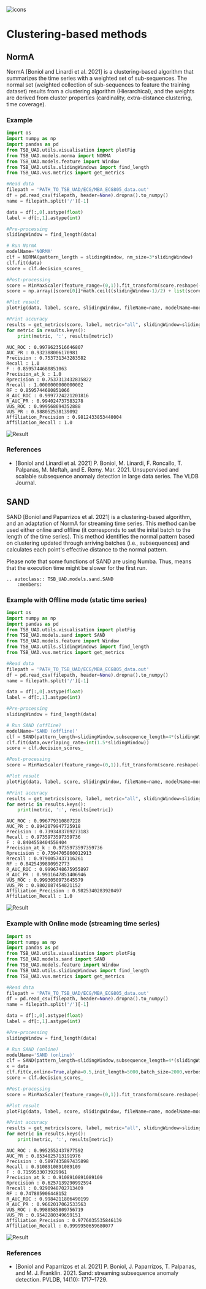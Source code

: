 ![icons](../../assets/method_icons/clustering.png "icons")
# Clustering-based methods

## NormA

NormA [Boniol and Linardi et al. 2021] is a clustering-based algorithm that summarizes the time series with a weighted set of sub-sequences. The normal set (weighted collection of sub-sequences to feature the training dataset) results from a clustering algorithm (Hierarchical), and the weights are derived from cluster properties (cardinality, extra-distance clustering, time coverage).

### Example

```python
import os
import numpy as np
import pandas as pd
from TSB_UAD.utils.visualisation import plotFig
from TSB_UAD.models.norma import NORMA
from TSB_UAD.models.feature import Window
from TSB_UAD.utils.slidingWindows import find_length
from TSB_UAD.vus.metrics import get_metrics

#Read data
filepath = 'PATH_TO_TSB_UAD/ECG/MBA_ECG805_data.out'
df = pd.read_csv(filepath, header=None).dropna().to_numpy()
name = filepath.split('/')[-1]

data = df[:,0].astype(float)
label = df[:,1].astype(int)

#Pre-processing
slidingWindow = find_length(data)

# Run NormA
modelName='NORMA'
clf = NORMA(pattern_length = slidingWindow, nm_size=3*slidingWindow)
clf.fit(data)
score = clf.decision_scores_

#Post-processing
score = MinMaxScaler(feature_range=(0,1)).fit_transform(score.reshape(-1,1)).ravel()
score = np.array([score[0]]*math.ceil((slidingWindow-1)/2) + list(score) + [score[-1]]*((slidingWindow-1)//2))

#Plot result
plotFig(data, label, score, slidingWindow, fileName=name, modelName=modelName)

#Print accuracy
results = get_metrics(score, label, metric="all", slidingWindow=slidingWindow)
for metric in results.keys():
    print(metric, ':', results[metric])
```
```
AUC_ROC : 0.9979623516646807
AUC_PR : 0.932388006170981
Precision : 0.753731343283582
Recall : 1.0
F : 0.8595744680851063
Precision_at_k : 1.0
Rprecision : 0.7537313432835822
Rrecall : 1.0000000000000002
RF : 0.8595744680851066
R_AUC_ROC : 0.9997724221201816
R_AUC_PR : 0.994024737583278
VUS_ROC : 0.999568694352888
VUS_PR : 0.988052538139092
Affiliation_Precision : 0.9812433853440004
Affiliation_Recall : 1.0
```
![Result](../../assets/method_results/NORMA.png "NormA Result")

### References

* [Boniol and Linardi et al. 2021] P. Boniol, M. Linardi, F. Roncallo, T. Palpanas, M. Meftah, and E. Remy. Mar. 2021. Unsupervised and scalable subsequence anomaly detection in large data series. The VLDB Journal.

## SAND

SAND [Boniol and Paparrizos et al. 2021] is a clustering-based algorithm, and an adaptation of NormA for streaming time series. This method can be used either online and offline (it corresponds to set the inital batch to the length of the time series).
This method identifies the normal pattern based on clustering updated through arriving batches (i.e., subsequences) and calculates each point's effective distance to the normal pattern.

Please note that some functions of SAND are using Numba. Thus, means that the execution time might be slower for the first run.

```{eval-rst}  
.. autoclass:: TSB_UAD.models.sand.SAND
    :members:

```

### Example with Offline mode (static time series)

```python
import os
import numpy as np
import pandas as pd
from TSB_UAD.utils.visualisation import plotFig
from TSB_UAD.models.sand import SAND
from TSB_UAD.models.feature import Window
from TSB_UAD.utils.slidingWindows import find_length
from TSB_UAD.vus.metrics import get_metrics

#Read data
filepath = 'PATH_TO_TSB_UAD/ECG/MBA_ECG805_data.out'
df = pd.read_csv(filepath, header=None).dropna().to_numpy()
name = filepath.split('/')[-1]

data = df[:,0].astype(float)
label = df[:,1].astype(int)

#Pre-processing
slidingWindow = find_length(data)

# Run SAND (offline)
modelName='SAND (offline)'
clf = SAND(pattern_length=slidingWindow,subsequence_length=4*(slidingWindow))
clf.fit(data,overlaping_rate=int(1.5*slidingWindow))
score = clf.decision_scores_

#Post-processing
score = MinMaxScaler(feature_range=(0,1)).fit_transform(score.reshape(-1,1)).ravel()

#Plot result
plotFig(data, label, score, slidingWindow, fileName=name, modelName=modelName)

#Print accuracy
results = get_metrics(score, label, metric="all", slidingWindow=slidingWindow)
for metric in results.keys():
    print(metric, ':', results[metric])
```
```
AUC_ROC : 0.996779310807228
AUC_PR : 0.8942079947725918
Precision : 0.7393483709273183
Recall : 0.9735973597359736
F : 0.8404558404558404
Precision_at_k : 0.9735973597359736
Rprecision : 0.7394705860012913
Rrecall : 0.9790057437116261
RF : 0.8425439890952773
R_AUC_ROC : 0.9996748675955897
R_AUC_PR : 0.9911647851406946
VUS_ROC : 0.9993050973645579
VUS_PR : 0.9802087454821152
Affiliation_Precision : 0.9825340283920497
Affiliation_Recall : 1.0
```
![Result](../../assets/method_results/SAND-offline.png "SAND (offline) Result")

### Example with Online mode (streaming time series)

```python
import os
import numpy as np
import pandas as pd
from TSB_UAD.utils.visualisation import plotFig
from TSB_UAD.models.sand import SAND
from TSB_UAD.models.feature import Window
from TSB_UAD.utils.slidingWindows import find_length
from TSB_UAD.vus.metrics import get_metrics

#Read data
filepath = 'PATH_TO_TSB_UAD/ECG/MBA_ECG805_data.out'
df = pd.read_csv(filepath, header=None).dropna().to_numpy()
name = filepath.split('/')[-1]

data = df[:,0].astype(float)
label = df[:,1].astype(int)

#Pre-processing
slidingWindow = find_length(data)

# Run SAND (online)
modelName='SAND (online)'
clf = SAND(pattern_length=slidingWindow,subsequence_length=4*(slidingWindow))
x = data
clf.fit(x,online=True,alpha=0.5,init_length=5000,batch_size=2000,verbose=True,overlaping_rate=int(4*slidingWindow))
score = clf.decision_scores_

#Post-processing
score = MinMaxScaler(feature_range=(0,1)).fit_transform(score.reshape(-1,1)).ravel()

#Plot result
plotFig(data, label, score, slidingWindow, fileName=name, modelName=modelName)

#Print accuracy
results = get_metrics(score, label, metric="all", slidingWindow=slidingWindow)
for metric in results.keys():
    print(metric, ':', results[metric])
```
```
AUC_ROC : 0.9952552437877592
AUC_PR : 0.8534825713191976
Precision : 0.5897435897435898
Recall : 0.9108910891089109
F : 0.7159533073929961
Precision_at_k : 0.9108910891089109
Rprecision : 0.6257139290992594
Rrecall : 0.9290948702713409
RF : 0.747805906448152
R_AUC_ROC : 0.9984211806490199
R_AUC_PR : 0.9662017062533563
VUS_ROC : 0.9980585809756719
VUS_PR : 0.9542280349659151
Affiliation_Precision : 0.9776035535846139
Affiliation_Recall : 0.9999950659680077
```
![Result](../../assets/method_results/SAND-online.png "SAND (online) Result")

### References

* [Boniol and Paparrizos et al. 2021] P. Boniol, J. Paparrizos, T. Palpanas, and M. J. Franklin. 2021. Sand: streaming subsequence anomaly detection. PVLDB, 14(10): 1717–1729.
